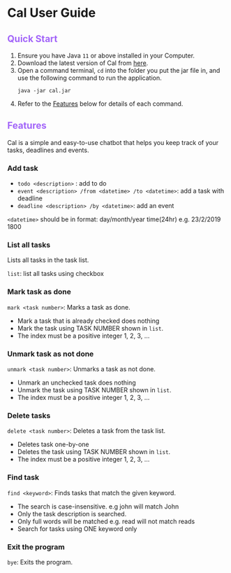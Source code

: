 # Cal User Guide

## <span style="color:#A366F9">Quick Start</span>
1. Ensure you have Java `11` or above installed in your Computer.
2. Download the latest version of Cal from [here](https://github.com/ValenciaLim/ip/releases/tag/Level-10).
3. Open a command terminal, `cd` into the folder you put the jar file in, and use the following command to run the application.
   ```
   java -jar cal.jar
   ```
4. Refer to the [Features](#features) below for details of each command.

## <span style="color:#A366F9">Features</span>
Cal is a simple and easy-to-use chatbot that helps you keep track of your tasks, deadlines and events.

### Add task

- ```todo <description>``` : add to do  
- ```event <description> /from <datetime> /to <datetime>```: add a task with deadline  
- ```deadline <description> /by <datetime>```: add an event  

`<datetime>` should be in format: day/month/year time(24hr) e.g. 23/2/2019 1800

### List all tasks
Lists all tasks in the task list.  

```list```: list all tasks using checkbox

### Mark task as done

```mark <task number>```: Marks a task as done.    

- Mark a task that is already checked does nothing
- Mark the task using TASK NUMBER shown in `list`.
- The index must be a positive integer 1, 2, 3, …

### Unmark task as not done 

```unmark <task number>```: Unmarks a task as not done.  

- Unmark an unchecked task does nothing
- Unmark the task using TASK NUMBER shown in `list`.
- The index must be a positive integer 1, 2, 3, …

### Delete tasks

```delete <task number>```: Deletes a task from the task list.  

- Deletes task one-by-one
- Deletes the task using TASK NUMBER shown in `list`.
- The index must be a positive integer 1, 2, 3, …

### Find task

```find <keyword>```: Finds tasks that match the given keyword.  

- The search is case-insensitive. e.g john will match John
- Only the task description is searched.
- Only full words will be matched e.g. read will not match reads
- Search for tasks using ONE keyword only

### Exit the program 

```bye```: Exits the program. 
